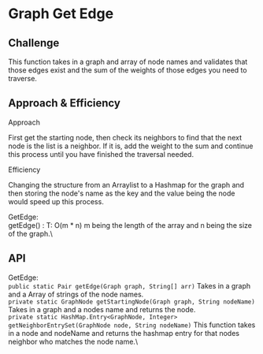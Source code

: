 # Graph Get Edge

## Challenge

This function takes in a graph and array of node names and validates that those edges exist and the sum of the weights of those edges you need to traverse.

## Approach & Efficiency

Approach

First get the starting node, then check its neighbors to find that the next node is the list is a neighbor.  If it is, add the weight to the sum and continue this process until you have finished the traversal needed.

Efficiency

Changing the structure from an Arraylist to a Hashmap for the graph and then storing the node's name as the key and the value being the node would speed up this process.

GetEdge:\
getEdge() : T: O(m * n) m being the length of the array and n being the size of the graph.\


## API
GetEdge:\
```public static Pair getEdge(Graph graph, String[] arr)``` Takes in a graph and a Array of strings of the node names.\
```private static GraphNode getStartingNode(Graph graph, String nodeName)``` Takes in a graph and a nodes name and returns the node.\
```private static HashMap.Entry<GraphNode, Integer> getNeighborEntrySet(GraphNode node, String nodeName)``` This function takes in a node and nodeName and returns the hashmap entry for that nodes neighbor who matches the node name.\